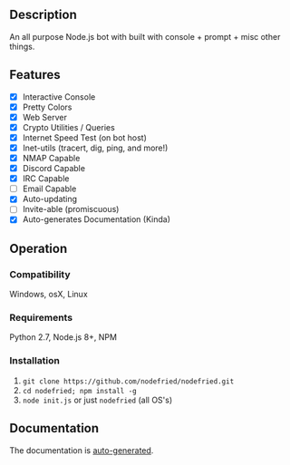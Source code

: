 ## Description
An all purpose Node.js bot with built with console + prompt + misc other things.

## Features
- [x] Interactive Console
- [x] Pretty Colors
- [x] Web Server
- [x] Crypto Utilities / Queries
- [x] Internet Speed Test (on bot host)
- [x] Inet-utils (tracert, dig, ping, and more!)
- [x] NMAP Capable
- [x] Discord Capable
- [x] IRC Capable
- [ ] Email Capable
- [x] Auto-updating
- [ ] Invite-able (promiscuous)
- [x] Auto-generates Documentation (Kinda)

## Operation
### Compatibility
Windows, osX, Linux
### Requirements
Python 2.7, Node.js 8+, NPM
### Installation
1) `git clone https://github.com/nodefried/nodefried.git`
2) `cd nodefried; npm install -g`
3) `node init.js` or just `nodefried` (all OS's)

## Documentation
The documentation is [auto-generated](../master/docs/DOCS.md).

